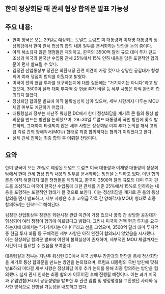 ## 한미 정상회담 때 관세 협상 합의문 발표 가능성

## 주요 내용:
*   한미 양국은 오는 29일로 예상되는 도널드 트럼프 미 대통령과 이재명 대통령의 정상회담에서 한미 관세 협상의 합의 내용 일부를 문서화하는 방안을 논의 중이다.
*   아직 해소되지 않은 쟁점들은 제외하고, 한국의 3500억 달러 규모 대미 투자 펀드 조성과 미국의 한국산 수입품 관세 25%에서 15% 인하 내용을 담은 포괄적인 합의문이 먼저 발표될 수 있다.
*   김정관 산업통상부 장관은 외환시장 관련 이견이 가장 컸으나 상당한 공감대가 형성되어 여러 쟁점이 합의를 이뤘다고 밝혔다.
*   미국이 전액 현금 투자를 요구하는지에 대한 질문에는 "거기까지는 아니다"라고 답했으며, 3500억 달러 대미 투자액 중 현금 투자 비율 등 세부 사항은 아직 완전히 합의되지 않았다.
*   정상회담 합의문 발표에 아직 불확실성이 남아 있으며, 세부 사항까지 다루는 MOU 체결 여부도 예단하기 어렵다.
*   대통령실과 정부는 지난주 워싱턴 DC에서 한미 정상회담을 계기로 큰 틀의 통상 합의문을 만드는 방안을 논의했으며, 29~30일 트럼프 대통령의 국빈 방한에 맞춰 발표하되, 그때까지 타결되지 않은 세부 사항은 정상회담 이후 추가 논의를 해서 고위급 각료 간의 양해각서(MOU) 형태로 최종 합의하자는 협의가 이뤄졌다고 한다.
*   실제 관세 인하는 최종 합의 후 이뤄질 전망이다.

## 요약

한미 양국이 오는 29일로 예정된 도널드 트럼프 미국 대통령과 이재명 대통령의 정상회담에서 한미 관세 협상 합의 내용의 일부를 문서화하는 방안을 논의하고 있다. 이번 합의문은 아직 해결되지 않은 쟁점들을 제외하고, 한국이 3500억 달러 규모의 대미 투자 펀드를 조성하고 미국이 한국산 수입품에 대한 관세를 기존 25%에서 15%로 인하하는 내용을 포함하는 포괄적인 형태가 될 것으로 보인다. 이는 정상회담을 계기로 큰 틀의 통상 합의를 먼저 발표하고, 세부 사항은 추후 고위급 각료 간 양해각서(MOU) 형태로 최종 합의하려는 전략으로 해석된다.

김정관 산업통상부 장관은 외환시장 관련 이견이 가장 컸으나 양측 간 상당한 공감대가 형성되어 여러 쟁점이 합의에 이르렀다고 밝혔다. 그러나 미국이 전액 현금 투자를 요구하는지에 대해서는 "거기까지는 아니다"라고 선을 그었으며, 3500억 달러 대미 투자액 중 현금 투자 비율 등 구체적인 세부 사항은 아직 완전히 합의되지 않았음을 시사했다. 이는 정상회담 합의문 발표에 여전히 불확실성이 존재하며, 세부적인 MOU 체결까지는 시간이 더 필요할 수 있음을 보여준다.

대통령실과 정부는 지난주 워싱턴 DC에서 미국 상무부 장관과의 면담을 통해 정상회담을 계기로 통상 합의문을 만드는 방안을 논의했으며, 트럼프 대통령의 국빈 방한에 맞춰 발표하되 미타결 세부 사항은 정상회담 이후 추가 논의를 통해 최종 합의하는 방안을 협의했다. 실제 관세 인하는 최종 합의가 이루어진 후에 진행될 예정이다. 이는 과거 미국과 유럽연합(EU)이 공동성명을 발표한 후 관련 입법 및 행정명령을 교환했던 사례와 유사한 방식으로 진행될 가능성을 내포하고 있다.